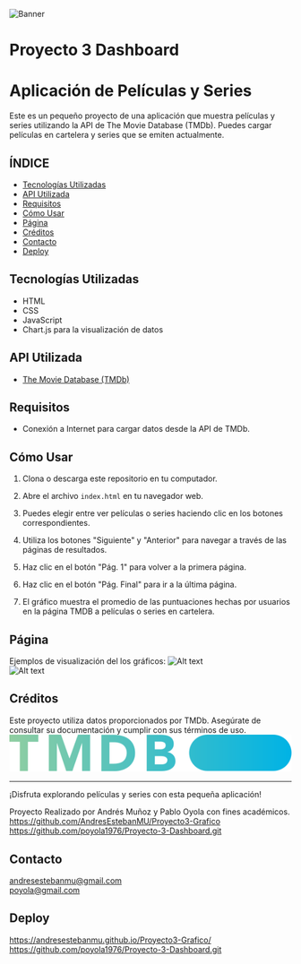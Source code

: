 ![Banner](./assets/banner.png)
# Proyecto 3 Dashboard
# Aplicación de Películas y Series

Este es un pequeño proyecto de una aplicación que muestra películas y series utilizando la API de The Movie Database (TMDb). Puedes cargar películas en cartelera y series que se emiten actualmente.

## **ÍNDICE**

* [Tecnologías Utilizadas](#tecnologías-utilizadas)
* [API Utilizada](#api-utilizada)
* [Requisitos](#requisitos)
* [Cómo Usar](#cómo-usar)
* [Página](#página)
* [Créditos](#créditos)
* [Contacto](#contacto)
* [Deploy](#deploy)

## Tecnologías Utilizadas

- HTML
- CSS
- JavaScript
- Chart.js para la visualización de datos

## API Utilizada

- [The Movie Database (TMDb)](https://www.themoviedb.org/documentation/api)

## Requisitos

- Conexión a Internet para cargar datos desde la API de TMDb.


## Cómo Usar

1. Clona o descarga este repositorio en tu computador.

2. Abre el archivo `index.html` en tu navegador web.

3. Puedes elegir entre ver películas o series haciendo clic en los botones correspondientes.

4. Utiliza los botones "Siguiente" y "Anterior" para navegar a través de las páginas de resultados.

5. Haz clic en el botón "Pág. 1" para volver a la primera página.

6. Haz clic en el botón "Pág. Final" para ir a la última página.

7. El gráfico muestra el promedio de las puntuaciones hechas por usuarios en la página TMDB a películas o series en cartelera.

## Página

Ejemplos de visualización del los gráficos:
![Alt text](./assets/Pagina-grafico-peliculas.png)  
![Alt text](./assets/Pagina-grafico-series.png)

## Créditos

Este proyecto utiliza datos proporcionados por TMDb. Asegúrate de consultar su documentación y cumplir con sus términos de uso.![Banner](assets/blue_short-8e7b30f73a4020692ccca9c88bafe5dcb6f8a62a4c6bc55cd9ba82bb2cd95f6c.svg)

---

¡Disfruta explorando películas y series con esta pequeña aplicación!

Proyecto Realizado por Andrés Muñoz y Pablo Oyola con fines académicos.  
https://github.com/AndresEstebanMU/Proyecto3-Grafico
https://github.com/poyola1976/Proyecto-3-Dashboard.git

## Contacto

andresestebanmu@gmail.com  
poyola@gmail.com

## Deploy

https://andresestebanmu.github.io/Proyecto3-Grafico/
https://github.com/poyola1976/Proyecto-3-Dashboard.git